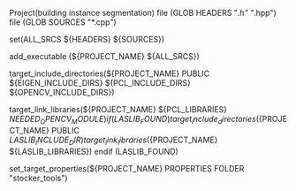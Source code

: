 Project(building instance segmentation)
file (GLOB HEADERS "*.h" "*.hpp")
file (GLOB SOURCES "*.cpp")

set(ALL_SRCS ${HEADERS} ${SOURCES})

add_executable (${PROJECT_NAME}
	${ALL_SRCS})

target_include_directories(${PROJECT_NAME}
	PUBLIC ${EIGEN_INCLUDE_DIRS}
		${PCL_INCLUDE_DIRS}
		${OPENCV_INCLUDE_DIRS})

target_link_libraries(${PROJECT_NAME}
	${PCL_LIBRARIES}
	${NEEDED_OPENCV_MODULE}
	)
if (LASLIB_FOUND)
	target_include_directories(${PROJECT_NAME} PUBLIC
		${LASLIB_INCLUDE_DIR})
	target_link_libraries(${PROJECT_NAME} ${LASLIB_LIBRARIES})
endif (LASLIB_FOUND)

set_target_properties(${PROJECT_NAME} PROPERTIES FOLDER "stocker_tools") 